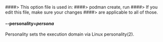 ####> This option file is used in:
####>   podman create, run
####> If you edit this file, make sure your changes
####> are applicable to all of those.
#### **--personality**=*persona*

Personality sets the execution domain via Linux personality(2).
